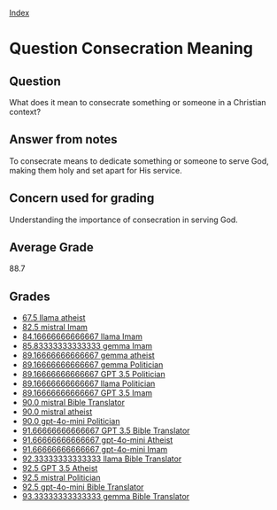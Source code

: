 
[Index](../../index.md)
# Question Consecration Meaning
## Question
What does it mean to consecrate something or someone in a Christian context?

## Answer from notes
To consecrate means to dedicate something or someone to serve God, making them holy and set apart for His service.

## Concern used for grading
Understanding the importance of consecration in serving God.

## Average Grade
88.7

## Grades
 * [67.5 llama atheist](../answers/llama_atheist/Consecration_Meaning.md)
 * [82.5 mistral Imam](../answers/mistral_Imam/Consecration_Meaning.md)
 * [84.16666666666667 llama Imam](../answers/llama_Imam/Consecration_Meaning.md)
 * [85.83333333333333 gemma Imam](../answers/gemma_Imam/Consecration_Meaning.md)
 * [89.16666666666667 gemma atheist](../answers/gemma_atheist/Consecration_Meaning.md)
 * [89.16666666666667 gemma Politician](../answers/gemma_Politician/Consecration_Meaning.md)
 * [89.16666666666667 GPT 3.5 Politician](../answers/GPT_3.5_Politician/Consecration_Meaning.md)
 * [89.16666666666667 llama Politician](../answers/llama_Politician/Consecration_Meaning.md)
 * [89.16666666666667 GPT 3.5 Imam](../answers/GPT_3.5_Imam/Consecration_Meaning.md)
 * [90.0 mistral Bible Translator](../answers/mistral_Bible_Translator/Consecration_Meaning.md)
 * [90.0 mistral atheist](../answers/mistral_atheist/Consecration_Meaning.md)
 * [90.0 gpt-4o-mini Politician](../answers/gpt-4o-mini_Politician/Consecration_Meaning.md)
 * [91.66666666666667 GPT 3.5 Bible Translator](../answers/GPT_3.5_Bible_Translator/Consecration_Meaning.md)
 * [91.66666666666667 gpt-4o-mini Atheist](../answers/gpt-4o-mini_Atheist/Consecration_Meaning.md)
 * [91.66666666666667 gpt-4o-mini Imam](../answers/gpt-4o-mini_Imam/Consecration_Meaning.md)
 * [92.33333333333333 llama Bible Translator](../answers/llama_Bible_Translator/Consecration_Meaning.md)
 * [92.5 GPT 3.5 Atheist](../answers/GPT_3.5_Atheist/Consecration_Meaning.md)
 * [92.5 mistral Politician](../answers/mistral_Politician/Consecration_Meaning.md)
 * [92.5 gpt-4o-mini Bible Translator](../answers/gpt-4o-mini_Bible_Translator/Consecration_Meaning.md)
 * [93.33333333333333 gemma Bible Translator](../answers/gemma_Bible_Translator/Consecration_Meaning.md)

